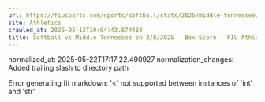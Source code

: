 ```yaml
---
url: https://fiusports.com/sports/softball/stats/2025/middle-tennessee/boxscore/12805/
site: Athletics
crawled_at: 2025-05-13T10:04:43.874483
title: Softball vs Middle Tennessee on 3/8/2025 - Box Score - FIU Athletics
---
```

normalized_at: 2025-05-22T17:17:22.490927
normalization_changes: Added trailing slash to directory path

Error generating fit markdown: '<' not supported between instances of 'int' and 'str'